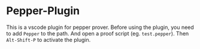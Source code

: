 # Pepper-Plugin
 
This is a vscode plugin for pepper prover. Before using the plugin, you need to add `Pepper` to the path. And open a proof script (eg. `test.pepper`). Then `Alt-Shift-P` to activate the plugin. 